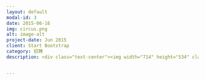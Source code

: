 ```yaml
---
layout: default
modal-id: 3
date: 2015-06-16
img: circus.png
alt: image-alt
project-date: Jun 2015
client: Start Bootstrap
category: 招聘
description: <div class="text-center"><img width="714" height="534" class="img-responsive img-centered" alt="{{ post.alt }}"  src="http://openmindclub.qiniudn.com/Yixuan/image/resume.jpg"></div>


---
```

